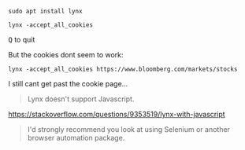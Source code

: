 ```
sudo apt install lynx

lynx -accept_all_cookies
```

<kbd>Q</kbd> to quit

But the cookies dont seem to work:
```
lynx -accept_all_cookies https://www.bloomberg.com/markets/stocks
```
I still cant get past the cookie page...

> Lynx doesn't support Javascript.


https://stackoverflow.com/questions/9353519/lynx-with-javascript

> I'd strongly recommend you look at using Selenium or another browser automation package.
